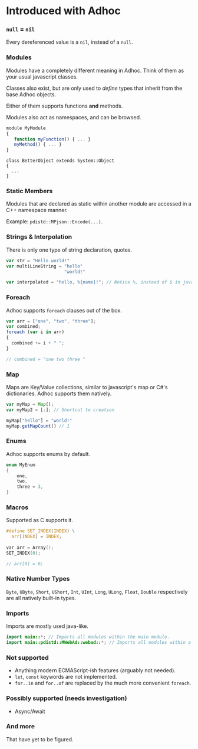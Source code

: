 # Introduced with Adhoc
### `null` = `nil`
Every dereferenced value is a `nil`, instead of a `null`.

### Modules
Modules have a completely different meaning in Adhoc. Think of them as your usual javascript classes.

Classes also exist, but are only used to *define* types that inherit from the base Adhoc objects.

Either of them supports functions **and** methods.

Modules also act as namespaces, and can be browsed.

```js
module MyModule
{
   function myFunction() { ... }
   myMethod() { ... }
}
```

```
class BetterObject extends System::Object
{
  ...
}
```

### Static Members
Modules that are declared as static within another module are accessed in a C++ namespace manner.

Example: `pdistd::MPjson::Encode(...)`.

### Strings & Interpolation
There is only one type of string declaration, quotes.
```js
var str = "Hello world!"
var multiLineString = "hello"
                      "world!"

var interpolated = "hello, %{name}!"; // Notice %, instead of $ in javascript.
```

### Foreach
Adhoc supports `foreach` clauses out of the box.
```js
var arr = ["one", "two", "three"];
var combined;
foreach (var i in arr)
{
  combined += i + " ";
}

// combined = "one two three "
```

### Map
Maps are Key/Value collections, similar to javascript's map or C#'s dictionaries. Adhoc supports them natively.
```js
var myMap = Map();
var myMap2 = [:]; // Shortcut to creation

myMap["hello"] = "world!"
myMap.getMapCount() // 1
```

### Enums
Adhoc supports enums by default.
```csharp
enum MyEnum
{
    one,
    two,
    three = 3,
}
```

### Macros
Supported as C supports it.
```c
#define SET_INDEX(INDEX) \
  arr[INDEX] = INDEX;
  
var arr = Array();
SET_INDEX(0);

// arr[0] = 0;
```

### Native Number Types
`Byte`, `UByte`, `Short`, `UShort`, `Int`, `UInt`, `Long`, `ULong`, `Float`, `Double` respectively are all natively built-in types.

### Imports
Imports are mostly used java-like.
```java
import main::*; // Imports all modules within the main module.
import main::pdistd::MWebAd::webad::*; // Imports all modules within a specific module path.
```

### Not supported
* Anything modern ECMAScript-ish features (arguably not needed).
* `let`, `const` keywords are not implemented.
* `for..in` and `for..of` are replaced by the much more convenient `foreach`.

### Possibly supported (needs investigation)
* Async/Await

### And more
That have yet to be figured.
